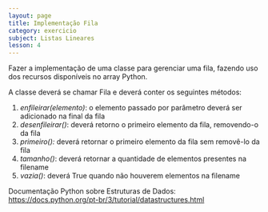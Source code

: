 ```yaml
---
layout: page
title: Implementação Fila
category: exercicio
subject: Listas Lineares
lesson: 4
---
```

Fazer a implementação de uma classe para gerenciar uma fila, fazendo uso dos recursos disponíveis no array Python.


A classe deverá se chamar Fila e deverá conter os seguintes métodos:

1. *enfileirar(elemento)*: o elemento passado por parâmetro deverá ser adicionado na final da fila
1. *desenfileirar()*: deverá retorno o primeiro elemento da fila, removendo-o da fila
1. *primeiro():* deverá retornar o primeiro elemento da fila sem removê-lo da fila
1. *tamanho()*: deverá retornar a quantidade de elementos presentes na filename
1. *vazia()*: deverá True quando não houverem elementos na filename

Documentação Python sobre Estruturas de Dados: https://docs.python.org/pt-br/3/tutorial/datastructures.html